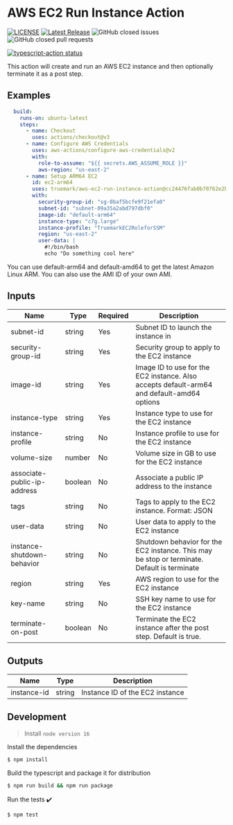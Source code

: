 # AWS EC2 Run Instance Action

[![LICENSE](https://img.shields.io/badge/license-BSD3-green)](LICENSE)
[![Latest Release](https://img.shields.io/github/v/release/truemark/aws-ec2-run-instance-action)](https://github.com/truemark/aws-ec2-run-instance-action/releases)
![GitHub closed issues](https://img.shields.io/github/issues-closed/truemark/aws-ec2-run-instance-action)
![GitHub closed pull requests](https://img.shields.io/github/issues-pr-closed/truemark/aws-ec2-run-instance-action)

<p>
  <a href="https://github.com/truemark/aws-ec2-run-instance-action"><img alt="typescript-action status" src="https://github.com/truemark/aws-ec2-run-instance-action/workflows/build-test/badge.svg"></a>
</p>

This action will create and run an AWS EC2 instance and then optionally terminate it as a post step.

## Examples

```yml
  build:
    runs-on: ubuntu-latest
    steps:
      - name: Checkout
        uses: actions/checkout@v3
      - name: Configure AWS Credentials
        uses: aws-actions/configure-aws-credentials@v2
        with:
          role-to-assume: "${{ secrets.AWS_ASSUME_ROLE }}"
          aws-region: "us-east-2"
      - name: Setup ARM64 EC2
        id: ec2-arm64
        uses: truemark/aws-ec2-run-instance-action@cc24476fab0b70762e2bdfc2bf7690f545727f58
        with:
          security-group-id: "sg-0baf5bcfe9f21efa0"
          subnet-id: "subnet-09a35a2abd797dbf0"
          image-id: "default-arm64"
          instance-type: "c7g.large"
          instance-profile: "TruemarkEC2RoleforSSM"
          region: "us-east-2"
          user-data: |
            #!/bin/bash
            echo "Do something cool here"
```

You can use default-arm64 and default-amd64 to get the latest Amazon Linux ARM.
You can also use the AMI ID of your own AMI.

## Inputs

| Name                          | Type       | Required | Description                                                                                 |
|-------------------------------|------------|----------|---------------------------------------------------------------------------------------------|
| subnet-id                     | string     | Yes      | Subnet ID to launch the instance in                                                         |
| security-group-id             | string     | Yes      | Security group to apply to the EC2 instance                                                 |
| image-id                      | string     | Yes      | Image ID to use for the EC2 instance. Also accepts default-arm64 and default-amd64 options  |
 | instance-type                 | string     | Yes      | Instance type to use for the EC2 instance                                                   |
| instance-profile              | string     | No       | Instance profile to use for the EC2 instance                                                |
| volume-size                   | number     | No       | Volume size in GB to use for the EC2 instance                                               |
| associate-public-ip-address   | boolean    | No       | Associate a public IP address to the instance                                               |
| tags                          | string     | No       | Tags to apply to the EC2 instance. Format: JSON                                             |
| user-data                     | string     | No       | User data to apply to the EC2 instance                                                      |
| instance-shutdown-behavior    | string     | No       | Shutdown behavior for the EC2 instance. This may be stop or terminate. Default is terminate |
| region                        | string     | Yes      | AWS region to use for the EC2 instance                                                      |
| key-name                      | string     | No       | SSH key name to use for the EC2 instance                                                    |
| terminate-on-post             | boolean    | No       | Terminate the EC2 instance after the post step. Default is true.                            |

## Outputs
| Name                          | Type       | Description                                                                                 |
|-------------------------------|------------|---------------------------------------------------------------------------------------------|
| instance-id                   | string     | Instance ID of the EC2 instance                                                             |





## Development

> Install `node version 16`

Install the dependencies  
```bash
$ npm install
```

Build the typescript and package it for distribution
```bash
$ npm run build && npm run package
```

Run the tests :heavy_check_mark:  
```bash
$ npm test
```
